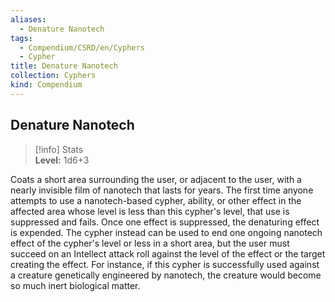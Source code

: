 ```yaml
---
aliases:
  - Denature Nanotech
tags:
  - Compendium/CSRD/en/Cyphers
  - Cypher
title: Denature Nanotech
collection: Cyphers
kind: Compendium
---
```

## Denature Nanotech  
>[!info] Stats  
> **Level:** 1d6+3
  
Coats a short area surrounding the user, or adjacent to the user, with a nearly invisible film of nanotech that lasts for years. The first time anyone attempts to use a nanotech-based cypher, ability, or other effect in the affected area whose level is less than this cypher's level, that use is suppressed and fails. Once one effect is suppressed, the denaturing effect is expended. The cypher instead can be used to end one ongoing nanotech effect of the cypher's level or less in a short area, but the user must succeed on an Intellect attack roll against the level of the effect or the target creating the effect. For instance, if this cypher is successfully used against a creature genetically engineered by nanotech, the creature would become so much inert biological matter.